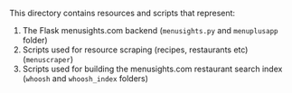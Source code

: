 This directory contains resources and scripts that represent:

1. The Flask menusights.com backend (`menusights.py` and `menuplusapp` folder)
2. Scripts used for resource scraping (recipes, restaurants etc) (`menuscraper`)
3. Scripts used for building the menusights.com restaurant search index (`whoosh` and `whoosh_index` folders)
